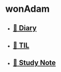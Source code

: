 <h1 id="cover-heading">
  wonAdam
</h1>

- ## [:open_file_folder: **Diary**](/Diary/)

- ## [:open_file_folder: **TIL**](/TIL/)

- ## [:open_file_folder: **Study Note**](/StudyNote/)

